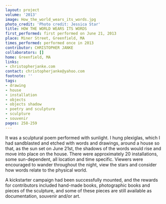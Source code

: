 ```yaml
---
layout: project
volume: '2013'
image: How_the_world_wears_its_words.jpg
photo_credit: 'Photo credit: Jessica Star'
title: HOW THE WORLD WEARS ITS WORDS
first_performed: first performed on June 21, 2013
place: Miner Street, Greenfield, MA
times_performed: performed once in 2013
contributor: CHRISTOPHER JANKE
collaborators: []
home: Greenfield, MA
links:
- christopherjanke.com
contact: christopherjanke@yahoo.com
footnote: ''
tags:
- drawing
- house
- installation
- objects
- objects shadow
- poetry and sculpture
- sculpture
- souvenir
pages: 258-259
---
```


It was a sculptural poem performed with sunlight. I hung plexiglas, which I had sandblasted and etched with words and drawings, around a house so that, as the sun set on June 21st, the shadows of the words would rise and move into place on the house. There were approximately 20 installations, some sun-dependent, all location and time specific. Viewers were encouraged to wander throughout the night, view the stars and consider how words relate to the physical world.

A kickstarter campaign had been successfully mounted, and the rewards for contributors included hand-made books, photographic books and pieces of the sculpture, and some of these pieces are still available as documentation, souvenir and/or art.
